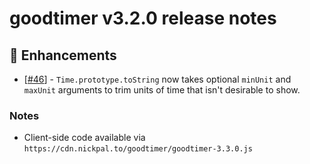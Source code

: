 # goodtimer v3.2.0 release notes

## 💪 Enhancements

* [<a href="https://github.com/nickpalenchar/goodtimer/issues/46">#46</a>] - `Time.prototype.toString` now takes optional `minUnit` and `maxUnit` arguments to trim units of time that isn't desirable to show.

### Notes

* Client-side code available via `https://cdn.nickpal.to/goodtimer/goodtimer-3.3.0.js`
